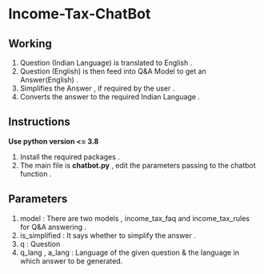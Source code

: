 # Income-Tax-ChatBot
## Working 
1) Question (Indian Language) is translated to English .
2) Question (English) is then feed into Q&A Model to get an Answer(English) .
3) Simplifies the Answer , if required by the user .
4) Converts the answer to the required Indian Language .
## Instructions
**Use python version <= 3.8**
1) Install the required packages .
2) The main file is **chatbot.py** , edit the parameters passing to the chatbot function .
 
## Parameters 
1) model : There are two models , income_tax_faq and income_tax_rules for Q&A answering .
2) is_simplified : It says whether to simplify the answer . 
3) q : Question 
4) q_lang , a_lang : Language of the given question & the language in which answer to be generated. 

